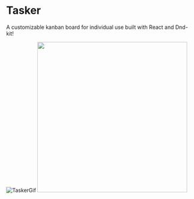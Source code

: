 # Tasker

A customizable kanban board for individual use built with React and Dnd-kit!

![TaskerGif](https://github.com/user-attachments/assets/95ed2833-7fe5-4fa4-b287-afdad26c9eb0)
<img src="https://github.com/user-attachments/assets/95ed2833-7fe5-4fa4-b287-afdad26c9eb0" width="400">
